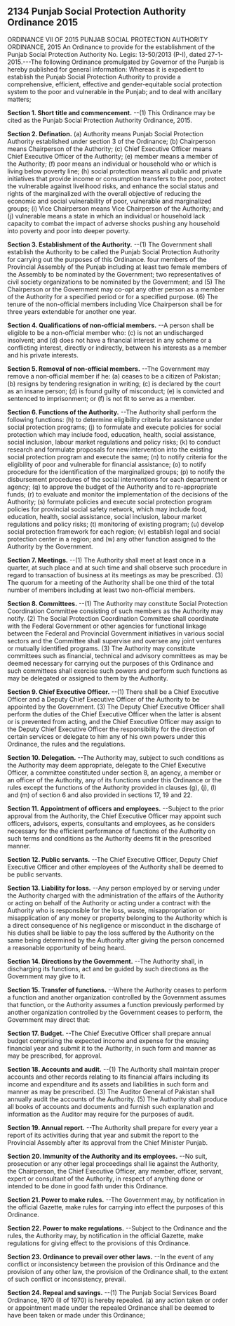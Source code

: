 ## 2134 Punjab Social Protection Authority Ordinance 2015
ORDINANCE VII OF 2015
PUNJAB SOCIAL PROTECTION AUTHORITY ORDINANCE, 2015
An Ordinance to provide for the establishment
of the Punjab Social Protection Authority
No. Legis: 13-50/2013 (P-I), dated 27-1-2015.---The following Ordinance promulgated by Governor of the Punjab is hereby published for general information:
Whereas it is expedient to establish the Punjab Social Protection Authority to provide a comprehensive, efficient, effective and gender-equitable social protection system to the poor and vulnerable in the Punjab; and to deal with ancillary matters;

**Section 1. Short title and commencement.**
 --(1) This Ordinance may be cited as the Punjab Social Protection Authority Ordinance, 2015.

**Section 2. Defination.**
(a) Authority means Punjab Social Protection Authority established under section 3 of the Ordinance;
(b) Chairperson means Chairperson of the Authority;
(c) Chief Executive Officer means Chief Executive Officer of the Authority;
(e) member means a member of the Authority;
(f) poor means an individual or household who or which is living below poverty line;
(h) social protection means all public and private initiatives that provide income or consumption transfers to the poor, protect the vulnerable against livelihood risks, and enhance the social status and rights of the marginalized with the overall objective of reducing the economic and social vulnerability of poor, vulnerable and marginalized groups;
(i) Vice Chairperson means Vice Chairperson of the Authority; and
(j) vulnerable means a state in which an individual or household lack capacity to combat the impact of adverse shocks pushing any household into poverty and poor into deeper poverty.

**Section 3. Establishment of the Authority.**
 --(1) The Government shall establish the Authority to be called the Punjab Social Protection Authority for carrying out the purposes of this Ordinance.
   four members of the Provincial Assembly of the Punjab including at least two female members of the Assembly to be nominated by the Government;
   two representatives of civil society organizations to be nominated by the Government; and
   (5) The Chairperson or the Government may co-opt any other person as a member of the Authority for a specified period or for a specified purpose.
   (6) The tenure of the non-official members including Vice Chairperson shall be for three years extendable for another one year.

**Section 4. Qualifications of non-official members.**
 --A person shall be eligible to be a non-official member who:
   (c) is not an undischarged insolvent; and
   (d) does not have a financial interest in any scheme or a conflicting interest, directly or indirectly, between his interests as a member and his private interests.

**Section 5. Removal of non-official members.**
 --The Government may remove a non‑official member if he:
   (a) ceases to be a citizen of Pakistan;
   (b) resigns by tendering resignation in writing;
   (c) is declared by the court as an insane person;
   (d) is found guilty of misconduct;
   (e) is convicted and sentenced to imprisonment; or
   (f) is not fit to serve as a member.

**Section 6. Functions of the Authority.**
 --The Authority shall perform the following functions:
   (h) to determine eligibility criteria for assistance under social protection programs;
   (j) to formulate and execute policies for social protection which may include food, education, health, social assistance, social inclusion, labour market regulations and policy risks;
   (k) to conduct research and formulate proposals for new intervention into the existing social protection program and execute the same;
   (n) to notify criteria for the eligibility of poor and vulnerable for financial assistance;
   (o) to notify procedure for the identification of the marginalized groups;
   (p) to notify the disbursement procedures of the social interventions for each department or agency;
   (q) to approve the budget of the Authority and to re-appropriate funds;
   (r) to evaluate and monitor the implementation of the decisions of the Authority;
   (s) formulate policies and execute social protection program policies for provincial social safety network, which may include food, education, health, social assistance, social inclusion, labour market regulations and policy risks;
   (t) monitoring of existing program;
   (u) develop social protection framework for each region;
   (v) establish legal and social protection center in a region; and
   (w) any other function assigned to the Authority by the Government.

**Section 7. Meetings.**
 --(1) The Authority shall meet at least once in a quarter, at such place and at such time and shall observe such procedure in regard to transaction of business at its meetings as may be prescribed.
   (3) The quorum for a meeting of the Authority shall be one third of the total number of members including at least two non-official members.

**Section 8. Committees.**
 --(1) The Authority may constitute Social Protection Coordination Committee consisting of such members as the Authority may notify.
   (2) The Social Protection Coordination Committee shall coordinate with the Federal Government or other agencies for functional linkage between the Federal and Provincial Government initiatives in various social sectors and the Committee shall supervise and oversee any joint ventures or mutually identified programs.
   (3) The Authority may constitute committees such as financial, technical and advisory committees as may be deemed necessary for carrying out the purposes of this Ordinance and such committees shall exercise such powers and perform such functions as may be delegated or assigned to them by the Authority.

**Section 9. Chief Executive Officer.**
 --(1) There shall be a Chief Executive Officer and a Deputy Chief Executive Officer of the Authority to be appointed by the Government.
   (3) The Deputy Chief Executive Officer shall perform the duties of the Chief Executive Officer when the latter is absent or is prevented from acting, and the Chief Executive Officer may assign to the Deputy Chief Executive Officer the responsibility for the direction of certain services or delegate to him any of his own powers under this Ordinance, the rules and the regulations.

**Section 10. Delegation.**
 --The Authority may, subject to such conditions as the Authority may deem appropriate, delegate to the Chief Executive Officer, a committee constituted under section 8, an agency, a member or an officer of the Authority, any of its functions under this Ordinance or the rules except the functions of the Authority provided in clauses (g), (j), (l) and (m) of section 6 and also provided in sections 17, 19 and 22.

**Section 11. Appointment of officers and employees.**
 --Subject to the prior approval from the Authority, the Chief Executive Officer may appoint such officers, advisors, experts, consultants and employees, as he considers necessary for the efficient performance of functions of the Authority on such terms and conditions as the Authority deems fit in the prescribed manner.

**Section 12. Public servants.**
 --The Chief Executive Officer, Deputy Chief Executive Officer and other employees of the Authority shall be deemed to be public servants.

**Section 13. Liability for loss.**
 --Any person employed by or serving under the Authority charged with the administration of the affairs of the Authority or acting on behalf of the Authority or acting under a contract with the Authority who is responsible for the loss, waste, misappropriation or misapplication of any money or property belonging to the Authority which is a direct consequence of his negligence or misconduct in the discharge of his duties shall be liable to pay the loss suffered by the Authority on the same being determined by the Authority after giving the person concerned a reasonable opportunity of being heard.

**Section 14. Directions by the Government.**
 --The Authority shall, in discharging its functions, act and be guided by such directions as the Government may give to it.

**Section 15. Transfer of functions.**
 --Where the Authority ceases to perform a function and another organization controlled by the Government assumes that function, or the Authority assumes a function previously performed by another organization controlled by the Government ceases to perform, the Government may direct that:

**Section 17. Budget.**
 --The Chief Executive Officer shall prepare annual budget comprising the expected income and expense for the ensuing financial year and submit it to the Authority, in such form and manner as may be prescribed, for approval.

**Section 18. Accounts and audit.**
 --(1) The Authority shall maintain proper accounts and other records relating to its financial affairs including its income and expenditure and its assets and liabilities in such form and manner as may be prescribed.
    (3) The Auditor General of Pakistan shall annually audit the accounts of the Authority.
    (5) The Authority shall produce all books of accounts and documents and furnish such explanation and information as the Auditor may require for the purposes of audit.

**Section 19. Annual report.**
 --The Authority shall prepare for every year a report of its activities during that year and submit the report to the Provincial Assembly after its approval from the Chief Minister Punjab.

**Section 20. Immunity of the Authority and its employees.**
 --No suit, prosecution or any other legal proceedings shall lie against the Authority, the Chairperson, the Chief Executive Officer, any member, officer, servant, expert or consultant of the Authority, in respect of anything done or intended to be done in good faith under this Ordinance.

**Section 21. Power to make rules.**
 --The Government may, by notification in the official Gazette, make rules for carrying into effect the purposes of this Ordinance.

**Section 22. Power to make regulations.**
 --Subject to the Ordinance and the rules, the Authority may, by notification in the official Gazette, make regulations for giving effect to the provisions of this Ordinance.

**Section 23. Ordinance to prevail over other laws.**
 --In the event of any conflict or inconsistency between the provision of this Ordinance and the provision of any other law, the provision of the Ordinance shall, to the extent of such conflict or inconsistency, prevail.

**Section 24. Repeal and savings.**
 --(1) The Punjab Social Services Board Ordinance, 1970 (II of 1970) is hereby repealed.
    (a) any action taken or order or appointment made under the repealed Ordinance shall be deemed to have been taken or made under this Ordinance;

